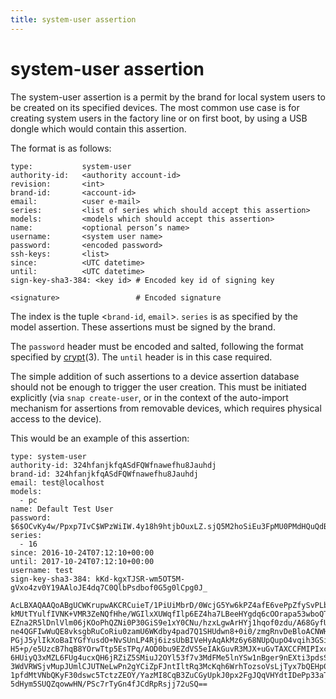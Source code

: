 ```yaml
---
title: system-user assertion
---
```


# system-user assertion

The system-user assertion is a permit by the brand for local system users to be
created on its specified devices. The most common use case is for
creating system users in the factory line or on first boot, by using a USB
dongle which would contain this assertion.

The format is as follows:

```text
type:           system-user
authority-id:   <authority account-id>
revision:       <int>
brand-id:       <account-id>
email:          <user e-mail>
series:         <list of series which should accept this assertion>
models:         <models which should accept this assertion>
name:           <optional person’s name>
username:       <system user name>
password:       <encoded password>
ssh-keys:       <list>
since:          <UTC datetime>
until:          <UTC datetime>
sign-key-sha3-384: <key id> # Encoded key id of signing key

<signature>                 # Encoded signature
```

The index is the tuple <`brand-id`, `email`>. `series` is as specified by the
model assertion. These assertions must be signed by the brand.

The `password` header must be encoded and salted, following the format
specified by [crypt](http://manpages.ubuntu.com/manpages/zesty/man3/crypt.3.html)(3).
The `until` header is in this case required.

The simple addition of such assertions to a device assertion database should not
be enough to trigger the user creation. This must be initiated explicitly (via
`snap create-user`, or in the context of the auto-import mechanism for
assertions from removable devices, which requires physical access to the device).

This would be an example of this assertion:

```text
type: system-user
authority-id: 324hfanjkfqASdFQWfnawefhu8Jauhdj
brand-id: 324hfanjkfqASdFQWfnawefhu8Jauhdj
email: test@localhost
models:
  - pc
name: Default Test User
password: $6$OCvKy4w/Ppxp7IvC$WPzWiIW.4y18h9htjbOuxLZ.sjQ5M2hoSiEu3FpMU0PMdHQuQdBOqvk8p6DMdS/R/nU/rXidClD23CbSkSgp30
series:
  - 16
since: 2016-10-24T07:12:10+00:00
until: 2017-10-24T07:12:10+00:00
username: test
sign-key-sha3-384: kKd-kgxTJSR-wm5OT5M-gVxo4zv0Y19AAloJE4dq7C0QlbPsdbof0G5g0lCpg0J_

AcLBXAQAAQoABgUCWKrupwAKCRCuieT/1PiUiMbrD/0WcjG5Yw6kPZ4afE6vePpZfySvPLbguna+
kMUtTYulfIVNK+VMR3ZeNQfHhe/WGIlxXUWqfIlp6EZ4ha7LBeeHYgdq6cOOrapa53wboQTOTCDp
EZna2R5lDnlVlm06jKOoPhQZNi0P30GiS9e1xY0CNu/hzxLgwArHYj1hqof0zdu/A68GyfU9AWRe
ne4QGFIwWuQE8vksgbRuCoRiu0zamU6WKdby4pad7Q1SHUdwn8+0i0/zmgRnvDeBloACNWHRYFy3
PGjJ5ylIkXoBaIYGfYusdO+NvSUnLP4Rj6izsUbBIVeHyAqAkMz6y68NUpQupO4vqih3GSi1pqoj
H5+p/e5UzcB7hqB8YOrwTtp5EsTPq/AOD0bu9EZdVS5eIAkGuvR3MJX+uGvTAXCCFMIPIxcNTPwp
6HUiyQ3xMZL6FUg4ucxQH6jRZiZ5SMiuJ2OYl53f7v3MdFMe5lnYSw1nBger9nEXti3pdsS9Czpk
3WdVRWSjvMupJUmlCJUTNeLwPn2gYCiZpFJntIltRq3McKqh6WrhTozsoVsLjTyx7bQEHp00QycJ
1pfdMtVNbQKyF30dswc5TctzZEOY/YazMI8CqB3ZuCGyUpkJ0px2FgJQqVHYdtIDePp33aTy170A
5dHym5SUQZqowwHN/PSc7rTyGn4fJCdRpRsjj72uSQ==
```
